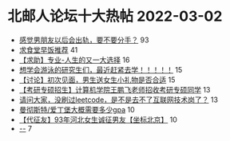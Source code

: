 # 北邮人论坛十大热帖 2022-03-02

- [感觉男朋友以后会出轨，要不要分手？](https://bbs.byr.cn/article/Talking/6331404) 93
- [求食堂早饭推荐](https://bbs.byr.cn/article/Food/517900) 41
- [【求助】专业-人生的又一大选择](https://bbs.byr.cn/article/Picture/3313090) 16
- [想学会游泳的研究生们，最近赶紧去学！！！！！](https://bbs.byr.cn/article/Swim/129955) 15
- [【讨论】初次见面，男生送女生小礼物是否合适](https://bbs.byr.cn/article/Feeling/3185182) 15
- [【考研专硕招生】计算机学院王鹏飞老师招收考研专硕同学](https://bbs.byr.cn/article/AimGraduate/1214260) 13
- [请问大家，没刷过leetcode，是不是去不了互联网技术岗了？](https://bbs.byr.cn/article/Job/2158069) 13
- [曼彻斯特/爱丁堡大概需要多少gpa](https://bbs.byr.cn/article/GoAbroad/383388) 10
- [【代征友】93年河北女生诚征男友【坐标北京】](https://bbs.byr.cn/article/Friends/2017629) 10
- [--](https://bbs.byr.cn/article/WorkLife/1182273) 7


